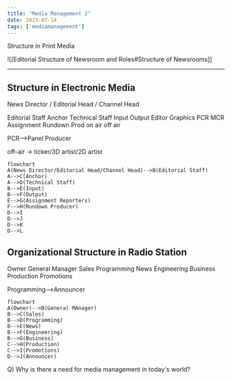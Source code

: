 ```yaml
---
title: "Media Management 2"
date: 2023-07-14
tags: ['mediamanagement']
---
```


Structure in Print Media

![[Editorial Structure of Newsroom and Roles#Structure of Newsrooms]]


---
## Structure in Electronic Media

News Director / Editorial Head / Channel Head

Editorial Staff   Anchor     Technical Staff
Input Output                    Editor Graphics PCR MCR 
Assignment  Rundown Prod      on air off air  

PCR-->Panel Producer

off-air -> ticker/3D artist/2D artist

```mermaid
flowchart
A(News Director/Editorial Head/Channel Head)-->B(Editorial Staff)
A-->C(Anchor)
A-->D(Technical Staff)
B-->E(Input)
B-->F(Output)
E-->G(Assignment Reporters)
F-->H(Rundown Producer)
D-->I
D-->J
D-->K
D-->L
```

## Organizational Structure in Radio Station

Owner
General Manager
Sales Programming News Engineering Business
Production Promotions

Programming-->Announcer

```mermaid
flowchart
A(Owner)-->B(General MAnager)
B-->C(Sales)
B-->D(Programming)
B-->E(News)
B-->F(Engineering)
B-->G(Business)
C-->H(Production)
C-->I(Promotions)
D-->J(Announcer)
```

Q) Why is there a need for media management in today's world? 
